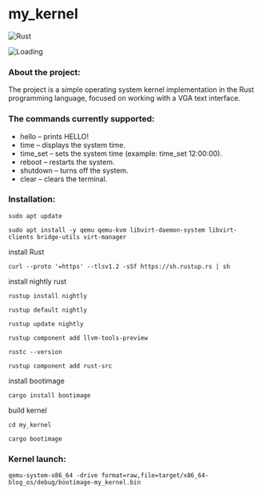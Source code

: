 # my_kernel
![Rust](https://img.shields.io/badge/rust-1.84.0_nightly-orange.svg)

![Loading](media/Timeline1.gif)

### About the project:
The project is a simple operating system kernel implementation in the Rust programming language, focused on working with a VGA text interface.

### The commands currently supported:
* hello – prints HELLO!
* time – displays the system time.
* time_set – sets the system time (example: time_set 12:00:00).
* reboot – restarts the system.
* shutdown – turns off the system.
* clear – clears the terminal.

### Installation:

```
sudo apt update
```

```
sudo apt install -y qemu qemu-kvm libvirt-daemon-system libvirt-clients bridge-utils virt-manager
```

install Rust
```
curl --proto '=https' --tlsv1.2 -sSf https://sh.rustup.rs | sh
```

install nightly rust
```
rustup install nightly

rustup default nightly

rustup update nightly
```

```
rustup component add llvm-tools-preview
```

```
rustc --version
```

```
rustup component add rust-src
```

install bootimage
```
cargo install bootimage
```

build kernel
```
cd my_kernel

cargo bootimage
```

### Kernel launch:

```
qemu-system-x86_64 -drive format=raw,file=target/x86_64-blog_os/debug/bootimage-my_kernel.bin
```
